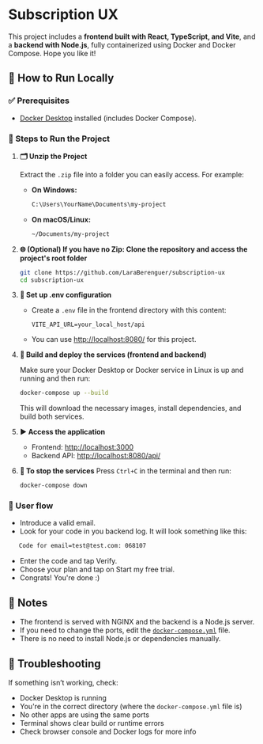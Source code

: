 # Subscription UX

This project includes a **frontend built with React, TypeScript, and Vite**, and a **backend with Node.js**, fully containerized using Docker and Docker Compose. Hope you like it!

## 🚀 How to Run Locally

### ✅ Prerequisites

- [Docker Desktop](https://www.docker.com/products/docker-desktop/) installed (includes Docker Compose).

### 📝 Steps to Run the Project

1. **🗂️ Unzip the Project**

   Extract the `.zip` file into a folder you can easily access. For example:

   - **On Windows:**
     ```sh
     C:\Users\YourName\Documents\my-project
     ```
   - **On macOS/Linux:**
     ```sh
     ~/Documents/my-project
     ```

2. **🌐 (Optional) If you have no Zip: Clone the repository and access the project's root folder**
   ```sh
   git clone https://github.com/LaraBerenguer/subscription-ux
   cd subscription-ux
   ```

3. **🔑 Set up .env configuration**
   - Create a `.env` file in the frontend directory with this content:
     ```env
     VITE_API_URL=your_local_host/api
     ```
   - You can use [http://localhost:8080/](http://localhost:8080/) for this project.

4. **🐳 Build and deploy the services (frontend and backend)**

   Make sure your Docker Desktop or Docker service in Linux is up and running and then run:
   
   ```sh
   docker-compose up --build
   ```
   This will download the necessary images, install dependencies, and build both services.

5. **▶️ Access the application**
   - Frontend: [http://localhost:3000](http://localhost:3000)
   - Backend API: [http://localhost:8080/api/](http://localhost:8080/api/)

6. **🛑 To stop the services**
   Press `Ctrl+C` in the terminal and then run:
   ```sh
   docker-compose down
   ```

### 👤 User flow
- Introduce a valid email.
- Look for your code in you backend log. It will look something like this:
```sh
   Code for email=test@test.com: 068107
   ```
- Enter the code and tap Verify.
- Choose your plan and tap on Start my free trial.
- Congrats! You're done :)

## 🧾 Notes

- The frontend is served with NGINX and the backend is a Node.js server.
- If you need to change the ports, edit the [`docker-compose.yml`](docker-compose.yml) file.
- There is no need to install Node.js or dependencies manually.

## 🧩 Troubleshooting

If something isn’t working, check:

- Docker Desktop is running
- You're in the correct directory (where the `docker-compose.yml` file is)
- No other apps are using the same ports
- Terminal shows clear build or runtime errors
- Check browser console and Docker logs for more info